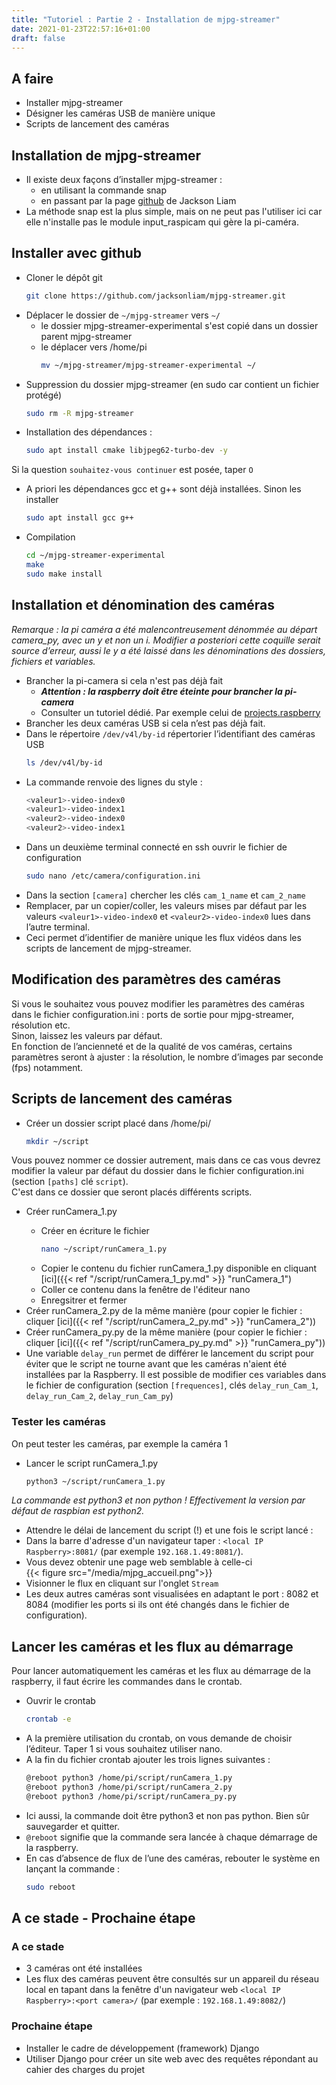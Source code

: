 ```yaml
---
title: "Tutoriel : Partie 2 - Installation de mjpg-streamer"
date: 2021-01-23T22:57:16+01:00
draft: false
---
```


## A faire
- Installer mjpg-streamer
- Désigner les caméras USB de manière unique
- Scripts de lancement des caméras
## Installation de mjpg-streamer
- Il existe deux façons d’installer mjpg-streamer :
  - en utilisant la commande snap
  - en passant par la page [github](https://github.com/jacksonliam/mjpg-streamer) de Jackson Liam  
- La méthode snap est la plus simple, mais on ne peut pas l'utiliser ici car elle n'installe pas le module input_raspicam qui gère la pi-caméra.
## Installer avec github
- Cloner le dépôt git
    ```sh
    git clone https://github.com/jacksonliam/mjpg-streamer.git
    ```
- Déplacer le dossier de `~/mjpg-streamer` vers `~/`
  - le dossier mjpg-streamer-experimental s'est copié dans un dossier parent mjpg-streamer
  - le déplacer vers /home/pi
    ```sh
    mv ~/mjpg-streamer/mjpg-streamer-experimental ~/
    ```
- Suppression du dossier mjpg-streamer (en sudo car contient un fichier protégé)
    ```sh
    sudo rm -R mjpg-streamer
    ```
- Installation des dépendances :
    ```sh
    sudo apt install cmake libjpeg62-turbo-dev -y
    ```
Si la question `souhaitez-vous continuer` est posée, taper `O`  
- A priori les dépendances gcc et g++ sont déjà installées. Sinon les installer
    ```sh
    sudo apt install gcc g++
    ```
- Compilation
    ```sh
    cd ~/mjpg-streamer-experimental
    make
    sudo make install
    ```
## Installation et dénomination des caméras
*Remarque : la pi caméra a été malencontreusement dénommée au départ camera_py, avec un y et non un i. Modifier a posteriori cette coquille serait source d’erreur, aussi le y a été laissé dans les dénominations des dossiers, fichiers et variables.*
- Brancher la pi-camera si cela n'est pas déjà fait 
  - ***Attention : la raspberry doit être éteinte pour brancher la pi-camera***
  - Consulter un tutoriel dédié. Par exemple celui de [projects.raspberry](https://projects.raspberrypi.org/en/projects/getting-started-with-picamera/1)
- Brancher les deux caméras USB si cela n’est pas déjà fait.
- Dans le répertoire `/dev/v4l/by-id` répertorier l’identifiant des caméras USB
    ```sh
    ls /dev/v4l/by-id
    ```
- La commande renvoie des lignes du style : 
    ```sh
    <valeur1>-video-index0
    <valeur1>-video-index1
    <valeur2>-video-index0
    <valeur2>-video-index1 
    ```
- Dans un deuxième terminal connecté en ssh ouvrir le fichier de configuration
    ```sh
    sudo nano /etc/camera/configuration.ini
    ```
- Dans la section `[camera]` chercher les clés `cam_1_name` et `cam_2_name`
- Remplacer, par un copier/coller, les valeurs mises par défaut par les valeurs `<valeur1>-video-index0` et `<valeur2>-video-index0` lues dans l’autre terminal.
- Ceci permet d’identifier de manière unique les flux vidéos dans les scripts de lancement de mjpg-streamer.
## Modification des paramètres des caméras
Si vous le souhaitez vous pouvez modifier les paramètres des caméras dans le fichier configuration.ini : ports de sortie pour mjpg-streamer, résolution etc.  
Sinon, laissez les valeurs par défaut.  
En fonction de l’ancienneté et de la qualité de vos caméras, certains paramètres seront à ajuster : la résolution, le nombre d’images par seconde (fps) notamment.
## Scripts de lancement des caméras
- Créer un dossier script placé dans /home/pi/
    ```sh
    mkdir ~/script
    ```
Vous pouvez nommer ce dossier autrement, mais dans ce cas vous devrez modifier la valeur par défaut du dossier dans le fichier configuration.ini (section `[paths]` clé `script`).  
C'est dans ce dossier que seront placés différents scripts.
- Créer runCamera_1<span0></span>.py
  - Créer en écriture le fichier
    ```sh
    nano ~/script/runCamera_1.py
    ```
  - Copier le contenu du fichier runCamera_1<span></span>.py disponible en cliquant [ici]({{< ref "/script/runCamera_1_py.md" >}} "runCamera_1")
  - Coller ce contenu dans la fenêtre de l'éditeur nano
  - Enregsitrer et fermer
- Créer runCamera_2<span></span>.py de la même manière (pour copier le fichier : cliquer [ici]({{< ref "/script/runCamera_2_py.md" >}} "runCamera_2"))
- Créer runCamera_py<span></span>.py de la même manière (pour copier le fichier : cliquer [ici]({{< ref "/script/runCamera_py_py.md" >}} "runCamera_py"))
- Une variable `delay_run` permet de différer le lancement du script pour éviter que le script ne tourne avant que les caméras n'aient été installées par la Raspberry. Il est possible de modifier ces variables dans le fichier de configuration (section `[frequences]`, clés `delay_run_Cam_1`, `delay_run_Cam_2`, `delay_run_Cam_py`)
### Tester les caméras
On peut tester les caméras, par exemple la caméra 1  
- Lancer le script runCamera_1.py
    ```sh
    python3 ~/script/runCamera_1.py
    ```
*La commande est python3 et non python ! Effectivement la version par défaut de raspbian est python2.*
- Attendre le délai de lancement du script (!) et une fois le script lancé :
- Dans la barre d'adresse d'un navigateur taper : `<local IP Raspberry>:8081/` (par exemple `192.168.1.49:8081/`).
- Vous devez obtenir une page web semblable à celle-ci  
{{< figure src="/media/mjpg_accueil.png">}}
- Visionner le flux en cliquant sur l'onglet `Stream`
- Les deux autres caméras sont visualisées en adaptant le port : 8082 et 8084 (modifier les ports si ils ont été changés dans le fichier de configuration).
## Lancer les caméras et les flux au démarrage
Pour lancer automatiquement les caméras et les flux au démarrage de la raspberry, il faut écrire les commandes dans le crontab.  
- Ouvrir le crontab
    ```sh
    crontab -e
    ```
- A la première utilisation du crontab, on vous demande de choisir l’éditeur. Taper 1 si vous souhaitez utiliser nano.  
- A la fin du fichier crontab ajouter les trois lignes suivantes :
    ```sh
    @reboot python3 /home/pi/script/runCamera_1.py
    @reboot python3 /home/pi/script/runCamera_2.py
    @reboot python3 /home/pi/script/runCamera_py.py
    ```
- Ici aussi, la commande doit être python3 et non pas python. Bien sûr sauvegarder et quitter.
- `@reboot` signifie que la commande sera lancée à chaque démarrage de la raspberry.
- En cas d’absence de flux de l’une des caméras, rebouter le système en lançant la commande : 
    ```sh
    sudo reboot
    ```
## A ce stade - Prochaine étape
### A ce stade
- 3 caméras ont été installées
- Les flux des caméras peuvent être consultés sur un appareil du réseau local en tapant dans la fenêtre d'un navigateur web `<local IP Raspberry>:<port camera>/` (par exemple : `192.168.1.49:8082/`)
### Prochaine étape
- Installer le cadre de développement (framework) Django
- Utiliser Django pour créer un site web avec des requêtes répondant au cahier des charges du projet
